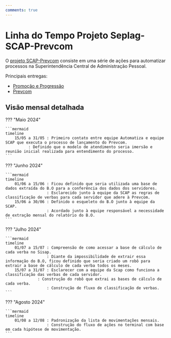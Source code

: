 ```yaml
---
comments: true
---
```


# Linha do Tempo Projeto Seplag-SCAP-Prevcom

O [projeto SCAP-Prevcom](https://github.com/automatiza-mg/projeto-seplag-scap) consiste em uma série de ações para automatizar processos na Superintendência Central de Administração Pessoal. 

Principais entregas: 

- [Promoção e Progressão](https://github.com/automatiza-mg/projeto-seplag-scap/issues/13)
- [Prevcom](https://github.com/automatiza-mg/projeto-seplag-scap/issues/20)


## Visão mensal detalhada

??? "Maio 2024"

    ```mermaid
    timeline
        15/05 a 31/05 : Primeiro contato entre equipe Automatiza e equipe SCAP que executa o processo de lançamento do Prevcom.
		      : Definido que o modelo de atendimento seria imersão e reunião inicial realizada para entendimento do processo.	            
    ```

??? "Junho 2024"

    ```mermaid
    timeline
        01/06 a 15/06 : Ficou definido que seria utilizada uma base de dados extraída do B.O para a conferência dos dados dos servidores.
                      : Esclarecido junto à equipe da SCAP as regras de classificação de verbas para cada servidor que adere à Prevcom.
        15/06 a 30/06 : Definido o esqueleto do B.O junto à equipe da SCAP.
                      : Acordado junto à equipe responsável a necessidade de extração mensal do relatório do B.O.          
    ```

??? "Julho 2024"

    ```mermaid
    timeline
        01/07 a 15/07 : Compreensão de como acessar a base de cálculo de cada verba no Sisap.
                      : Diante da impossibilidade de extrair essa informação do B.O, ficou definido que seria criado um robô para extrair a base de cálculo de cada verba todos os meses.
        15/07 a 31/07 : Esclarecer com a equipe da Scap como funciona a classificação das verbas de cada servidor.
	              : Construção do robô que extrai as bases de cálculo de cada verba.  		
                      : Construção de fluxo de classificação de verbas. 
    ```

??? "Agosto 2024"

    ```mermaid
    timeline
        01/08 a 12/08 : Padronização da lista de movimentações mensais.
                      : Construção do fluxo de ações no terminal com base em cada hipótese de movimentação.
    ```
